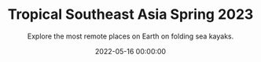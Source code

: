 ---
title: 'Tropical Southeast Asia Spring 2023'
subtitle: 'Explore the most remote places on Earth on folding sea kayaks.'
date: 2022-05-16 00:00:00
description: Join the next adventure on traditional folding kayaks made of modern materials. A whole expedition packed only in backpacks able to reach any place in the world. Paddling among coral reefs, surrounded by tropical rainforest somewhere in Southeast Asia in the spring of 2023.
                
featured_image: '/assets/img/coron2020_8.jpg'
---